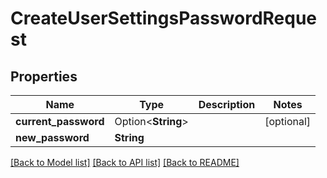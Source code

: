 # CreateUserSettingsPasswordRequest

## Properties

Name | Type | Description | Notes
------------ | ------------- | ------------- | -------------
**current_password** | Option<**String**> |  | [optional]
**new_password** | **String** |  | 

[[Back to Model list]](../README.md#documentation-for-models) [[Back to API list]](../README.md#documentation-for-api-endpoints) [[Back to README]](../README.md)


